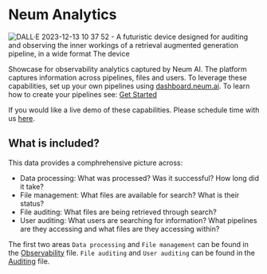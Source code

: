 # Neum Analytics

![DALL·E 2023-12-13 10 37 52 - A futuristic device designed for auditing and observing the inner workings of a retrieval augmented generation pipeline, in a wide format  The device ](https://github.com/NeumTry/Neum-Analytics/assets/10717976/a5e20ecd-6229-4ada-a824-313b80263655)

Showcase for observability analytics captured by Neum AI. The platform captures information across pipelines, files and users. To leverage these capabilities, set up your own pipelines using [dashboard.neum.ai](dashboard.neum.ai). To learn how to create your pipelines see: [Get Started](https://docs.neum.ai/get-started/quickstart)

If you would like a live demo of these capabilities. Please schedule time with us [here](https://calendly.com/neum-ai/neum-ai).

## What is included?

This data provides a comphrehensive picture across:

- Data processing: What was processed? Was it successful? How long did it take?
- File management: What files are available for search? What is their status?
- File auditing: What files are being retrieved through search?
- User auditing: What users are searching for information? What pipelines are they accessing and what files are they accessing within?

The first two areas `Data processing` and `File management` can be found in the [Observability](./Observability.ipynb) file. `File auditing` and `User auditing` can be found in the [Auditing](./Auditing.ipynb) file.
